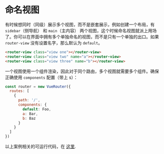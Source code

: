 # 命名视图

有时候想同时（同级）展示多个视图，而不是嵌套展示，例如创建一个布局，有 `sidebar`（侧导航） 和 `main`（主内容） 两个视图，这个时候命名视图就派上用场了。你可以在界面中拥有多个单独命名的视图，而不是只有一个单独的出口。如果 `router-view` 没有设置名字，那么默认为 `default`。


``` html
<router-view class="view one"></router-view>
<router-view class="view two" name="a"></router-view>
<router-view class="view three" name="b"></router-view>
```

一个视图使用一个组件渲染，因此对于同个路由，多个视图就需要多个组件。确保正确使用 `components` 配置（带上 s）：

``` js
const router = new VueRouter({
  routes: [
    {
      path: '/',
      components: {
        default: Foo,
        a: Bar,
        b: Baz
      }
    }
  ]
})
```

以上案例相关的可运行代码，在
[这里](https://jsfiddle.net/posva/9b80nxx1/).
